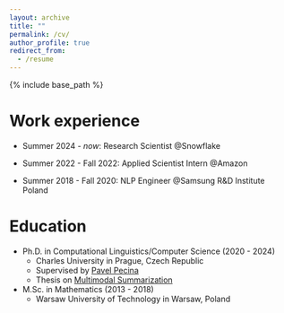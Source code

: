 ```yaml
---
layout: archive
title: ""
permalink: /cv/
author_profile: true
redirect_from:
  - /resume
---
```


{% include base_path %}

Work experience
======
* Summer 2024 - *now*: Research Scientist @Snowflake

* Summer 2022 - Fall 2022: Applied Scientist Intern @Amazon

* Summer 2018 - Fall 2020: NLP Engineer @Samsung R&D Institute Poland

Education
======
* Ph.D. in Computational Linguistics/Computer Science (2020 - 2024)
  * Charles University in Prague, Czech Republic
  * Supervised by [Pavel Pecina](https://scholar.google.com/citations?user=NMFKnr8AAAAJ)
  * Thesis on [Multimodal Summarization](https://dspace.cuni.cz/handle/20.500.11956/195344)
* M.Sc. in Mathematics (2013 - 2018)
  * Warsaw University of Technology in Warsaw, Poland

